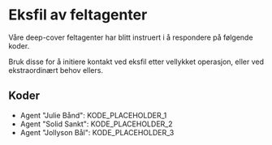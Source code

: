 # Eksfil av feltagenter

Våre deep-cover feltagenter har blitt instruert i å respondere på følgende koder.

Bruk disse for å initiere kontakt ved eksfil etter vellykket operasjon, eller ved ekstraordinært behov ellers.

## Koder

- Agent "Julie Bånd": KODE_PLACEHOLDER_1
- Agent "Solid Sankt": KODE_PLACEHOLDER_2
- Agent "Jollyson Bål": KODE_PLACEHOLDER_3

